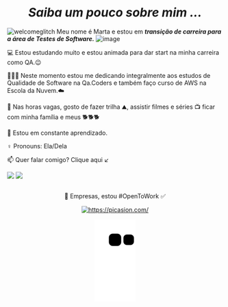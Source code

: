 

 <div align="center"> <h1><em> Saiba um pouco sobre mim ...</em></h1>
 
  <div align="left">
 
 ![welcomeglitch](https://user-images.githubusercontent.com/89816943/213179710-66368a05-ce8f-408f-9a33-e76719f76490.gif) Meu nome é Marta e estou em <em>**transição de carreira para a área de Testes de Software.**</em> ![image](https://user-images.githubusercontent.com/89816943/217347562-482b8815-73bc-4ac3-b3fc-89388256406f.png)
 

💻 Estou estudando muito e estou animada para dar start na minha carreira como QA.😉
   
👩🏼‍💻 Neste momento estou me dedicando integralmente aos estudos de Qualidade de Software na Qa.Coders e também faço curso de AWS na Escola da Nuvem.☁️ 

📌 Nas horas vagas, gosto de fazer trilha ⛰,  assistir filmes e séries 📺  ficar com minha família e meus 🐕🐕🐕
 
🌱 Estou em constante aprendizado.

 ♀️ Pronouns: Ela/Dela
 
 
📫 Quer falar comigo? Clique aqui ↙

 <div>
  <a align="center" href="https://www.linkedin.com/in/martagraciliano" target="_blank"><img src="https://img.shields.io/badge/-LinkedIn-%230077B5?style=for-the-badge&logo=linkedin&logoColor=white" target="_blank"></a>
<a  align="center" href="https://api.whatsapp.com/send?phone=5521986101800"  target="_blank"><img src="https://img.shields.io/badge/WhatsApp-25D366?style=for-the-badge&logo=whatsapp&logoColor=white" target="_blank"></a>
 
 
 ##
  <div align="center">
   
 🏢 Empresas, estou #OpenToWork ✅ 
   
 
<a href="https://picasion.com/"><img src="https://i.picasion.com/pic92/87cda3afdcfc4dea905372aabbc34988.gif" width="300" height="300" border="0" alt="https://picasion.com/" /></a><br /><a href="https://picasion.com/"></a>
  
  
![snake gif](https://github.com/martagraciliano/martagraciliano/blob/output/github-contribution-grid-snake.svg)
 
